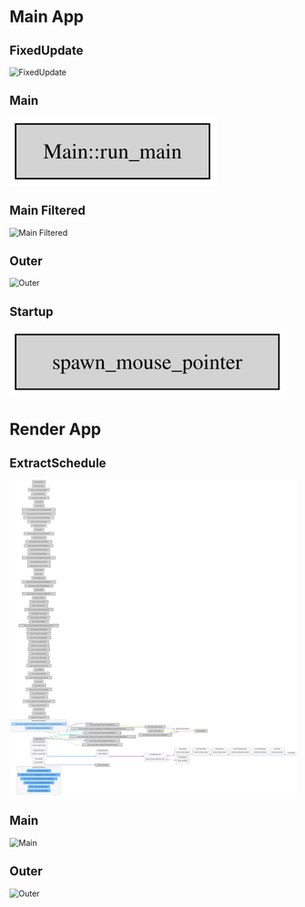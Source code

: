 # Main App

## FixedUpdate

<picture>
<source media="(prefers-color-scheme: dark)" srcset="https://raw.githubusercontent.com/jakobhellermann/bevy_mod_debugdump/stageless/docs/schedule/dark/schedule_FixedUpdate.dot.svg">
<img alt="FixedUpdate" src="https://raw.githubusercontent.com/jakobhellermann/bevy_mod_debugdump/stageless/docs/schedule/light/schedule_FixedUpdate.dot.svg">
</picture>

## Main

<picture>
<source media="(prefers-color-scheme: dark)" srcset="https://raw.githubusercontent.com/jakobhellermann/bevy_mod_debugdump/stageless/docs/schedule/dark/schedule_Main.dot.svg">
<img alt="Main" src="https://raw.githubusercontent.com/jakobhellermann/bevy_mod_debugdump/stageless/docs/schedule/light/schedule_Main.dot.svg">
</picture>

## Main Filtered

<picture>
<source media="(prefers-color-scheme: dark)" srcset="https://raw.githubusercontent.com/jakobhellermann/bevy_mod_debugdump/stageless/docs/schedule/dark/schedule_Main_Filtered.dot.svg">
<img alt="Main Filtered" src="https://raw.githubusercontent.com/jakobhellermann/bevy_mod_debugdump/stageless/docs/schedule/light/schedule_Main_Filtered.dot.svg">
</picture>

## Outer

<picture>
<source media="(prefers-color-scheme: dark)" srcset="https://raw.githubusercontent.com/jakobhellermann/bevy_mod_debugdump/stageless/docs/schedule/dark/schedule_Outer.dot.svg">
<img alt="Outer" src="https://raw.githubusercontent.com/jakobhellermann/bevy_mod_debugdump/stageless/docs/schedule/light/schedule_Outer.dot.svg">
</picture>

## Startup

<picture>
<source media="(prefers-color-scheme: dark)" srcset="https://raw.githubusercontent.com/jakobhellermann/bevy_mod_debugdump/stageless/docs/schedule/dark/schedule_Startup.dot.svg">
<img alt="Startup" src="https://raw.githubusercontent.com/jakobhellermann/bevy_mod_debugdump/stageless/docs/schedule/light/schedule_Startup.dot.svg">
</picture>

# Render App

## ExtractSchedule

<picture>
<source media="(prefers-color-scheme: dark)" srcset="https://raw.githubusercontent.com/jakobhellermann/bevy_mod_debugdump/stageless/docs/schedule/dark/render_schedule_ExtractSchedule.dot.svg">
<img alt="ExtractSchedule" src="https://raw.githubusercontent.com/jakobhellermann/bevy_mod_debugdump/stageless/docs/schedule/light/render_schedule_ExtractSchedule.dot.svg">
</picture>

## Main

<picture>
<source media="(prefers-color-scheme: dark)" srcset="https://raw.githubusercontent.com/jakobhellermann/bevy_mod_debugdump/stageless/docs/schedule/dark/render_schedule_Main.dot.svg">
<img alt="Main" src="https://raw.githubusercontent.com/jakobhellermann/bevy_mod_debugdump/stageless/docs/schedule/light/render_schedule_Main.dot.svg">
</picture>

## Outer

<picture>
<source media="(prefers-color-scheme: dark)" srcset="https://raw.githubusercontent.com/jakobhellermann/bevy_mod_debugdump/stageless/docs/schedule/dark/render_schedule_Outer.dot.svg">
<img alt="Outer" src="https://raw.githubusercontent.com/jakobhellermann/bevy_mod_debugdump/stageless/docs/schedule/light/render_schedule_Outer.dot.svg">
</picture>

